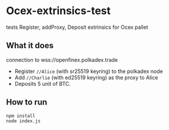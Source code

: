 # Ocex-extrinsics-test
 tests Register, addProxy, Deposit extrinsics for Ocex pallet 

## What it does
connection to wss://openfinex.polkadex.trade
- Register `//Alice` (with sr25519 keyring) to the polkadex node
- Add `//Charlie` (with ed25519 keyring) as the proxy to Alice
- Deposits 5 unit of BTC.

## How to run 
```
npm install
node index.js
```
